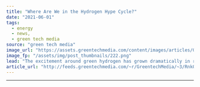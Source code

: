 ```yaml
---
title: "Where Are We in the Hydrogen Hype Cycle?"
date: "2021-06-01"
tags: 
  - energy
  - news,
  - green tech media
source: "green tech media"
image_url: "https://assets.greentechmedia.com/content/images/articles/Green_Hydrogen_Vehicle_XL.jpg"
image_fp: "/assets/img/post_thumbnails/222.png"
lead: "The excitement around green hydrogen has grown dramatically in recent years. Will it live up to the hype? This week, we turn to technologist, author and investor Ramez Naam.  Ramez and Shayle examine the drivers behind cost improvement -- namely the  ..."
article_url: "http://feeds.greentechmedia.com/~r/GreentechMedia/~3/RnkQAzNzD1U/where-are-we-in-the-hydrogen-hype-cycle"
---
```


---
